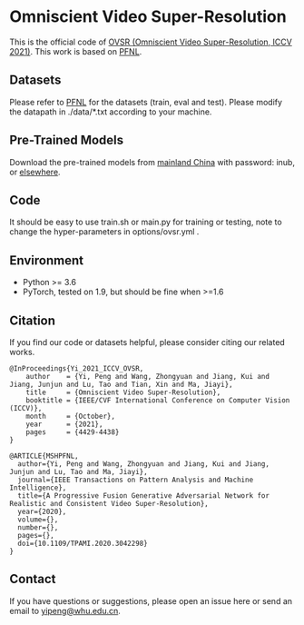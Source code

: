 # Omniscient Video Super-Resolution
This is the official code of [OVSR (Omniscient Video Super-Resolution, ICCV 2021)](https://openaccess.thecvf.com/content/ICCV2021/html/Yi_Omniscient_Video_Super-Resolution_ICCV_2021_paper.html).
This work is based on [PFNL](https://github.com/psychopa4/PFNL).

## Datasets
Please refer to [PFNL](https://github.com/psychopa4/PFNL) for the datasets (train, eval and test).
Please modify the datapath in ./data/*.txt according to your machine. 

## Pre-Trained Models
Download the pre-trained models from [mainland China](https://pan.baidu.com/s/1-qv1Io91JtcCv0-x7Q8Auw) with password: inub, or [elsewhere](https://www.terabox.com/web/share/link?surl=4DfhKLDw9j0G6RZtHtzQzw).

## Code
It should be easy to use train.sh or main.py for training or testing, note to change the hyper-parameters in options/ovsr.yml .

## Environment
  - Python >= 3.6
  - PyTorch, tested on 1.9, but should be fine when >=1.6

## Citation
If you find our code or datasets helpful, please consider citing our related works.
```
@InProceedings{Yi_2021_ICCV_OVSR,
    author    = {Yi, Peng and Wang, Zhongyuan and Jiang, Kui and Jiang, Junjun and Lu, Tao and Tian, Xin and Ma, Jiayi},
    title     = {Omniscient Video Super-Resolution},
    booktitle = {IEEE/CVF International Conference on Computer Vision (ICCV)},
    month     = {October},
    year      = {2021},
    pages     = {4429-4438}
}

@ARTICLE{MSHPFNL,
  author={Yi, Peng and Wang, Zhongyuan and Jiang, Kui and Jiang, Junjun and Lu, Tao and Ma, Jiayi},
  journal={IEEE Transactions on Pattern Analysis and Machine Intelligence}, 
  title={A Progressive Fusion Generative Adversarial Network for Realistic and Consistent Video Super-Resolution}, 
  year={2020},
  volume={},
  number={},
  pages={},
  doi={10.1109/TPAMI.2020.3042298}
}
```

## Contact
If you have questions or suggestions, please open an issue here or send an email to yipeng@whu.edu.cn.